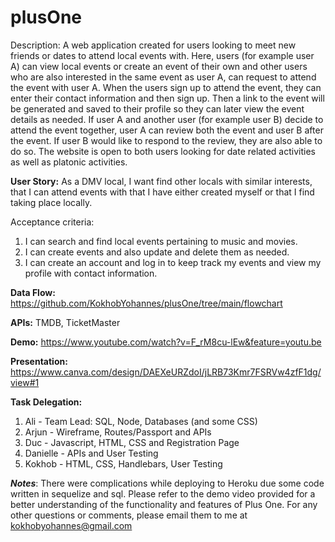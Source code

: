 # plusOne

Description: A web application created for users looking to meet new friends or dates to attend local events with. Here, users (for example user A) can view local events or create an event of their own and other users who are also interested in the same event as user A, can request to attend the event with user A. When the users sign up to attend the event, they can enter their contact information and then sign up. Then a link to the event will be generated and saved to their profile so they can later view the event details as needed. If user A and another user (for example user B) decide to attend the event together, user A can review both the event and user B after the event. If user B would like to respond to the review, they are also able to do so. The website is open to both users looking for date related activities as well as platonic activities. 

**User Story:** As a DMV local, I want find other locals with similar interests, that I can attend events with that I have either created myself or that I find taking place locally.

Acceptance criteria: 
1) I can search and find local events pertaining to music and movies.
2) I can create events and also update and delete them as needed.
3) I can create an account and log in to keep track my events and view my profile with contact information.


**Data Flow:** https://github.com/KokhobYohannes/plusOne/tree/main/flowchart

**APIs:** TMDB, TicketMaster

**Demo:** https://www.youtube.com/watch?v=F_rM8cu-lEw&feature=youtu.be 

**Presentation:** https://www.canva.com/design/DAEXeURZdoI/jLRB73Kmr7FSRVw4zfF1dg/view#1

**Task Delegation:**
1) Ali - Team Lead: SQL, Node, Databases (and some CSS)
2) Arjun - Wireframe, Routes/Passport and APIs
3) Duc - Javascript, HTML, CSS and Registration Page
4) Danielle - APIs and User Testing
5) Kokhob - HTML, CSS, Handlebars, User Testing

***Notes***: There were complications while deploying to Heroku due some code written in sequelize and sql. Please refer to the demo video provided for a better understanding of the functionality and features of Plus One. For any other questions or comments, please email them to me at kokhobyohannes@gmail.com